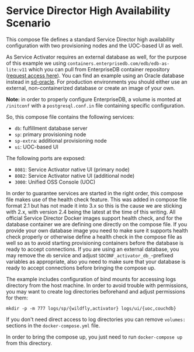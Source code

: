 # Service Director High Availability Scenario

This compose file defines a standard Service Director high availability configuration with two provisioning nodes and the UOC-based UI as well.

As Service Activator requires an external database as well, for the purpose of this example we using `containers.enterprisedb.com/edb/edb-as-lite:v11` which you can pull from EnterpriseDB container repository ([request access here](https://www.enterprisedb.com/repository-access-request?destination=node/1255704&resource=1255704&ma_formid=2098)). You can find an example using an Oracle database instead in [sd-oracle](../sd-oracle). For production environments you should either use an external, non-containerized database or create an image of your own.

**Note:** in order to properly configure EnterpriseDB, a volume is monted at `/initconf` with a `postgresql.conf.in` file containing specific configuration.

So, this compose file contains the following services:

- `db`: fulfillment database server
- `sp`: primary provisioning node
- `sp-extra`: additional provisioning node
- `ui`: UOC-based UI

The following ports are exposed:

- `8081`: Service Activator native UI (primary node)
- `8082`: Service Activator native UI (additional node)
- `3000`: Unified OSS Console (UOC)

In order to guarantee services are started in the right order, this compose file makes use of the health check feature. This was added in compose file format 2.1 but has not made it into 3.x so this is the cause we are sticking with 2.x, with version 2.4 being the latest at the time of this writing. All official Service Director Docker images support health check, and for the database container we are defining one directly on the compose file. If you provide your own database image you need to make sure it supports health check properly or otherwise define a health check in the compose file as well so as to avoid starting provisioning containers before the database is ready to accept connections. If you are using an external database, you may remove the `db` service and adjust `SDCONF_activator_db_`-prefixed variables as appropriate, also you need to make sure that your database is ready to accept connections before bringing the compose up.

The example includes configuration of bind mounts for accessing logs directory from the host machine. In order to avoid trouble with permissions, you may want to create log directories beforehand and adjust permissions for them:

    mkdir -p -m 777 logs/sp/{wildfly,activator} logs/ui/{uoc,couchdb}

If you don't need direct access to log directories you can remove `volumes:` sections in the `docker-compose.yml` file.

In order to bring the compose up, you just need to run `docker-compose up` from this directory.